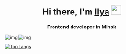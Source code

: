 <h1 align="center">Hi there, I'm <a href="https://daniilshat.ru/" target="_blank">Ilya</a> 
<img src="https://github.com/blackcater/blackcater/raw/main/images/Hi.gif" height="32"/></h1>
<h3 align="center">Frontend developer in Minsk</h3>   
<img src='https://github-profile-summary-cards.vercel.app/api/cards/profile-details?username=Grolland-creator&theme=solarized_dark' alt='img'/>
<img src='https://github-profile-summary-cards.vercel.app/api/cards/stats?username=Grolland-creator&theme=solarized_dark' alt='img'/>

[![Top Langs](https://github-readme-stats.vercel.app/api/top-langs/?username=Grolland-creator)](https://github.com/anuraghazra/github-readme-stats)
